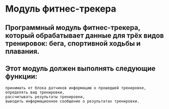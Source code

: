 # Модуль фитнес-трекера
## Программный модуль фитнес-трекера, который обрабатывает данные для трёх видов тренировок: бега, спортивной ходьбы и плавания. 
## Этот модуль должен выполнять следующие функции:
    принимать от блока датчиков информацию о прошедшей тренировке,
    определять вид тренировки,
    рассчитывать результаты тренировки,
    выводить информационное сообщение о результатах тренировки.

